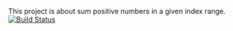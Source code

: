 This project is about sum positive numbers in a given index range.
[![Build Status](https://travis-ci.org/bsumluludan/myDemoApp.svg?branch=main)](https://travis-ci.org/bsumluludan/myDemoApp)